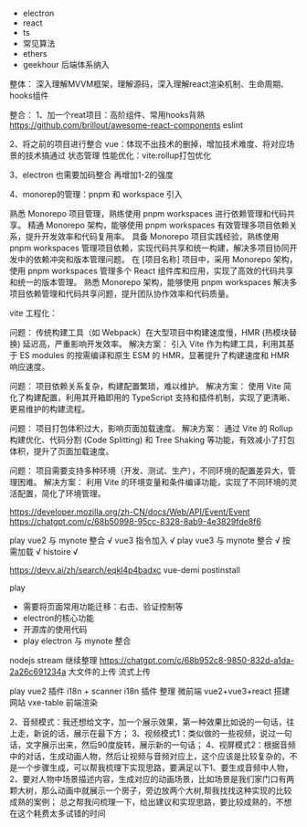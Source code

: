 - electron 
- react
- ts
- 常见算法
- ethers
- geekhour 后端体系纳入





整体：
深入理解MVVM框架，理解源码，深入理解react渲染机制、生命周期、hooks组件



整合：
1、加一个reat项目：高阶组件、常用hooks背熟
https://github.com/brillout/awesome-react-components
eslint

2、将之前的项目进行整合
vue：体现不出技术的删掉，增加技术难度、将对应场景的技术搞通过
状态管理
性能优化：vite:rollup打包优化

3、electron 也需要加码整合
再增加1-2的强度

4、monorep的管理：pnpm 和 workspace 引入

熟悉 Monorepo 项目管理，熟练使用 pnpm workspaces 进行依赖管理和代码共享。
精通 Monorepo 架构，能够使用 pnpm workspaces 有效管理多项目依赖关系，提升开发效率和代码复用率。
具备 Monorepo 项目实践经验，熟练使用 pnpm workspaces 管理项目依赖，实现代码共享和统一构建，解决多项目协同开发中的依赖冲突和版本管理问题。
在 [项目名称] 项目中，采用 Monorepo 架构，使用 pnpm workspaces 管理多个 React 组件库和应用，实现了高效的代码共享和统一的版本管理。
熟悉 Monorepo 架构，能够使用 pnpm workspaces 解决多项目依赖管理和代码共享问题，提升团队协作效率和代码质量。


vite 工程化：

问题： 传统构建工具（如 Webpack）在大型项目中构建速度慢，HMR (热模块替换) 延迟高，严重影响开发效率。
解决方案： 引入 Vite 作为构建工具，利用其基于 ES modules 的按需编译和原生 ESM 的 HMR，显著提升了构建速度和 HMR 响应速度。

问题： 项目依赖关系复杂，构建配置繁琐，难以维护。
解决方案： 使用 Vite 简化了构建配置，利用其开箱即用的 TypeScript 支持和插件机制，实现了更清晰、更易维护的构建流程。

问题： 项目打包体积过大，影响页面加载速度。
解决方案： 通过 Vite 的 Rollup 构建优化、代码分割 (Code Splitting) 和 Tree Shaking 等功能，有效减小了打包体积，提升了页面加载速度。

问题： 项目需要支持多种环境（开发、测试、生产），不同环境的配置差异大，管理困难。
解决方案： 利用 Vite 的环境变量和条件编译功能，实现了不同环境的灵活配置，简化了环境管理。


https://developer.mozilla.org/zh-CN/docs/Web/API/Event/Event
https://chatgpt.com/c/68b50998-95cc-8328-8ab9-4e3829fde8f6


play vue2 与 mynote 整合 √
vue3 指令加入 √
play vue3 与 mynote 整合 √
按需加载 √
histoire √

https://devv.ai/zh/search/eqkl4p4badxc vue-demi postinstall


play 
- 需要将页面常用功能迁移：右击、验证控制等
- electron的核心功能
- 开源库的使用代码
- play electron 与 mynote 整合

nodejs stream 继续整理
https://chatgpt.com/c/68b952c8-9850-832d-a1da-2a26c691234a
大文件的上传 流式上传

play vue2 插件 i18n + scanner i18n 插件 整理
微前端 vue2+vue3+react
搭建网站
vxe-table 前端渲染



2、音频模式：我还想给文字，加一个展示效果，第一种效果比如说的一句话，往上走，新说的话，展示在最下方；
3、视频模式1：类似做的一些视频，说过一句话，文字展示出来，然后90度旋转，展示新的一句话；
4、视屏模式2：根据音频中的对话，生成动画人物，然后让视频与音频对应上，这个应该是比较复杂的，不是一个步骤生成，可以帮我梳理下实现思路，要满足以下1、要生成音频中人物，2、要对人物中场景描述内容，生成对应的动画场景，比如场景是我们家门口有两颗大树，那么动画中就展示一个房子，旁边放两个大树,帮我找找这种实现的比较成熟的案例；
总之帮我问梳理一下，给出建议和实现思路，要比较成熟的，不想在这个耗费太多试错的时间

